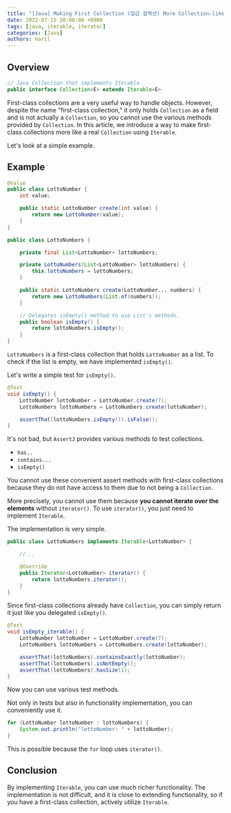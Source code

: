 ```yaml
---
title: "[Java] Making First Collection (일급 컬렉션) More Collection-like - Iterable"
date: 2022-07-15 20:00:00 +0900
tags: [java, iterable, iterator]
categories: [Java]
authors: haril
---
```


## Overview

```java
// Java Collection that implements Iterable.
public interface Collection<E> extends Iterable<E>
```

First-class collections are a very useful way to handle objects. However, despite the name "first-class collection," it only holds `Collection` as a field and is not actually a `Collection`, so you cannot use the various methods provided by `Collection`. In this article, we introduce a way to make first-class collections more like a real `Collection` using `Iterable`.

Let's look at a simple example.

## Example

```java
@Value
public class LottoNumber {
    int value;

    public static LottoNumber create(int value) {
        return new LottoNumber(value);
    }
}
```

```java
public class LottoNumbers {

    private final List<LottoNumber> lottoNumbers;

    private LottoNumbers(List<LottoNumber> lottoNumbers) {
        this.lottoNumbers = lottoNumbers;
    }

    public static LottoNumbers create(LottoNumber... numbers) {
        return new LottoNumbers(List.of(numbers));
    }

    // Delegates isEmpty() method to use List's methods.
    public boolean isEmpty() {
        return lottoNumbers.isEmpty();
    }
}
```

`LottoNumbers` is a first-class collection that holds `LottoNumber` as a list. To check if the list is empty, we have implemented `isEmpty()`.

Let's write a simple test for `isEmpty()`.

```java
@Test
void isEmpty() {
    LottoNumber lottoNumber = LottoNumber.create(7);
    LottoNumbers lottoNumbers = LottoNumbers.create(lottoNumber);

    assertThat(lottoNumbers.isEmpty()).isFalse();
}
```

It's not bad, but `AssertJ` provides various methods to test collections.

- `has..`
- `contains...`
- `isEmpty()`

You cannot use these convenient assert methods with first-class collections because they do not have access to them due to not being a `Collection`.

More precisely, you cannot use them because **you cannot iterate over the elements** without `iterator()`. To use `iterator()`, you just need to implement `Iterable`.

The implementation is very simple.

```java
public class LottoNumbers implements Iterable<LottoNumber> {

    //...

    @Override
    public Iterator<LottoNumber> iterator() {
        return lottoNumbers.iterator();
    }
}
```

Since first-class collections already have `Collection`, you can simply return it just like you delegated `isEmpty()`.

```java
@Test
void isEmpty_iterable() {
    LottoNumber lottoNumber = LottoNumber.create(7);
    LottoNumbers lottoNumbers = LottoNumbers.create(lottoNumber);

    assertThat(lottoNumbers).containsExactly(lottoNumber);
    assertThat(lottoNumbers).isNotEmpty();
    assertThat(lottoNumbers).hasSize(1);
}
```

Now you can use various test methods.

Not only in tests but also in functionality implementation, you can conveniently use it.

```java
for (LottoNumber lottoNumber : lottoNumbers) {
    System.out.println("lottoNumber: " + lottoNumber);
}
```

This is possible because the `for` loop uses `iterator()`.

## Conclusion

By implementing `Iterable`, you can use much richer functionality. The implementation is not difficult, and it is close to extending functionality, so if you have a first-class collection, actively utilize `Iterable`.